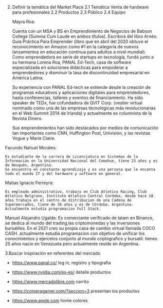 2. Definir la temática del Market Place
    2.1 Temática
        Venta de hardware para profesionales
    2.2 Productos
    2.3 Público
    2.4 Equipo

    Mayra Roa:
    
    Cuenta con un MSA y BS en Emprendimiento de Negocios de Babson College (Summa Cum Laude en ambos títulos). Escritora del libro Arnés: Guía Práctica Para Emprender (libro que en abril del 2020 obtuvo el reconocimiento en Amazon como #1 en la categoría de nuevos lanzamientos en educación continua para adultos a nivel mundial). Como emprendedora en serie de startups en tecnología, fundó junto a su hermana Lorena Roa, PANAL Ed-Tech, casa de software especializada en soluciones didácticas para empoderar a emprendedores y disminuir la tasa de discontinuidad empresarial en América Latina.

    Su experiencia con PANAL Ed-tech se extiende desde la creación de programas educativos y aplicaciones digitales para emprendedores, hasta conferencias, talleres y eventos de financiamiento. Ha sido speaker de TEDx, fue cofundadora de QVIT Corp. (vestier virtual nominado como una de las empresas tecnológicas más revolucionarias en el Web Summit 2014 de Irlanda) y actualmente es columnista de la Revista Dinero.

    Sus emprendimientos han sido destacados por medios de comunicación tan importantes como CNN, Huffington Post, Univisión, y las revistas Vogue y Marie Claire.

Facundo Nahuel Morales:

    Es estudiante de la carrera de Licenciatura en Sistemas de la Información en la Universidad Nacional del Comahue, tiene 23 años y es de Neuquén, Argentina.
    Se encuentra en constante aprendizaje y es una persona que le encanta todo el mundo IT y del hardware y software en general.

Matias Ignacio Ferreyra:

    Es empleado administrativo, trabajo en Club Atletico Racing, Club Atletico Belgrano, Instituto Atletico Central Cordoba, desde hace 18 años trabaja en el centro de distribucion de una Cadena de Supermercados, tiene de 38 años y es de Córdoba, Argentina.
    Actualmente estudia programacion Full Stack.

Manuel Alejandro Ugalde:
    Es comerciante verificado de latam en Binance, se dedica al mundo del trading,las criptomonedas y las inversiones bursatiles. En el 2021  creo su propia  casa de cambio virtual llamada COCO CASH. actualmente estudia programacion con objetivo de unificar los conocimientos y ejercelos conjunto al mundo criptografico y bursatil. tienes 25 años nacio en Venezuela pero actualmente reside en Argentina. 

    
3.Buscar inspiración en referentes del mercado

- https://www.panal.co/
log in, registro y tipografia

- https://www.nvidia.com/es-es/ 
detalle productos

- https://www.mercadolibre.com
carrito

- https://compragamer.com/?seccion=3
presentan los productos

- https://www.apple.com
home
colores